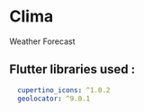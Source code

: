 # Clima

Weather Forecast

## Flutter libraries used :

```yaml
  cupertino_icons: ^1.0.2
  geolocator: ^9.0.1
```